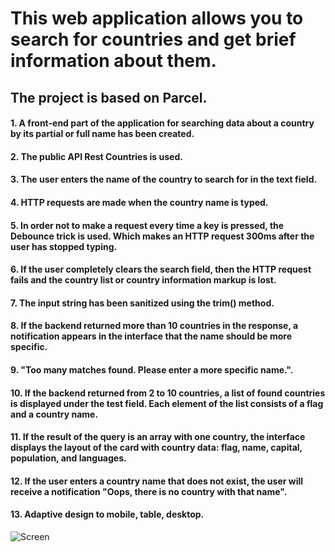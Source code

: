 # This web application allows you to search for countries and get brief information about them.

## The project is based on Parcel.

#### 1. A front-end part of the application for searching data about a country by its partial or full name has been created.

#### 2. The public API Rest Countries is used.

#### 3. The user enters the name of the country to search for in the text field.

#### 4. HTTP requests are made when the country name is typed.

#### 5. In order not to make a request every time a key is pressed, the Debounce trick is used. Which makes an HTTP request 300ms after the user has stopped typing.

#### 6. If the user completely clears the search field, then the HTTP request fails and the country list or country information markup is lost.

#### 7. The input string has been sanitized using the trim() method.

#### 8. If the backend returned more than 10 countries in the response, a notification appears in the interface that the name should be more specific.

#### 9. "Too many matches found. Please enter a more specific name.".

#### 10. If the backend returned from 2 to 10 countries, a list of found countries is displayed under the test field. Each element of the list consists of a flag and a country name.

#### 11. If the result of the query is an array with one country, the interface displays the layout of the card with country data: flag, name, capital, population, and languages.

#### 12. If the user enters a country name that does not exist, the user will receive a notification "Oops, there is no country with that name".

#### 13. Adaptive design to mobile, table, desktop.

![Screen](./src/images/Screenshots/screen-first.jpg)
